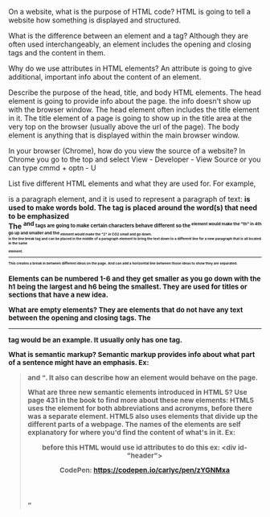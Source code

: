 On a website, what is the purpose of HTML code?
HTML is going to tell a website how something is displayed and structured.

What is the difference between an element and a tag?
Although they are often used interchangeably, an element includes the opening and closing tags and the content in them.

Why do we use attributes in HTML elements?
An attribute is going to give additional, important info about the content of an element.

Describe the purpose of the head, title, and body HTML elements.
The head element is going to provide info about the page. the info doesn't show up with the browser window. The head element often includes the title element in it.
The title element of a page is going to show up in the title area at the very top on the browser (usually above the url of the page).
The body element is anything that is displayed within the main browser window.

In your browser (Chrome), how do you view the source of a website?
In Chrome you go to the top and select View - Developer - View Source or you can type cmmd + optn - U

List five different HTML elements and what they are used for. For example, <p></p> is a paragraph element, and it is used to represent a paragraph of text:
<b> is used to make words bold. The tag is placed around the word(s) that need to be emphasized  
The <sup> and <sub> tags are going to make certain characters behave different so the <sup> element would make the "th" in 4th go up and smaller and the <sub> element would make the "2" in CO2 small and go down.
<br /> is the line break tag and can be placed in the middle of a paragraph element to bring the text down to a different line for a new paragraph that is all located in the same <p> element.
<hr /> This creates a break in between different ideas on the page. And can add a horizontal line between those ideas to show they are separated.
<h1> Elements can be numbered 1-6 and they get smaller as you go down with the h1 being the largest and h6 being the smallest. They are used for titles or sections that have a new idea.

What are empty elements?
They are elements that do not have any text between the opening and closing tags. The <hr /> tag would be an example. It usually only has one tag.

What is semantic markup?
Semantic markup provides info about what part of a sentence might have an emphasis. Ex: <blockquote> and <q>. It also can describe how an element would behave on the page.

What are three new semantic elements introduced in HTML 5? Use page 431 in the book to find more about these new elements:
HTML5 uses the <abbr> element for both abbreviations and acronyms, before there was a separate <acronym> element.
HTML5 also uses elements that divide up the different parts of a webpage. The names of the elements are self explanatory for where you'd find the content of what's in it. Ex: <nav> <header> <aside> <footer> <content>
before this HTML would use id attributes to do this ex: <div id-"header">

CodePen:
https://codepen.io/carlyc/pen/zYGNMxa
